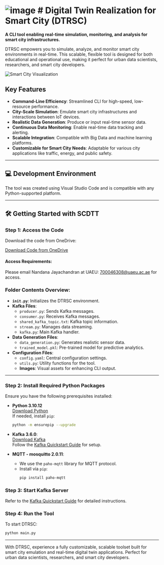 # ![image](https://github.com/user-attachments/assets/5212e9bf-a94d-4348-815c-f73a0cbf734d) # **Digital Twin Realization for Smart City (DTRSC)**  
**A CLI tool enabling real-time simulation, monitoring, and analysis for smart city infrastructures.**

DTRSC empowers you to simulate, analyze, and monitor smart city environments in real-time. This scalable, flexible tool is designed for both educational and operational use, making it perfect for urban data scientists, researchers, and smart city developers.

![Smart City Visualization]()

## Key Features

- **Command-Line Efficiency**: Streamlined CLI for high-speed, low-resource performance.
- **City-Scale Simulation**: Emulate smart city infrastructures and interactions between IoT devices.
- **Realistic Data Generation**: Produce or input real-time sensor data.
- **Continuous Data Monitoring**: Enable real-time data tracking and alerting.
- **Scalable Integration**: Compatible with Big Data and machine learning platforms.
- **Customizable for Smart City Needs**: Adaptable for various city applications like traffic, energy, and public safety.

---

## 💻 Development Environment

The tool was created using Visual Studio Code and is compatible with any Python-supported platform.

---

## 🛠️ Getting Started with SCDTT

### Step 1: Access the Code

Download the code from OneDrive:

[Download Code from OneDrive](https://alumniuaeuac-my.sharepoint.com/:f:/r/personal/nandanaj_uaeu_ac_ae/Documents/IoT-Edu-ML-Stream?csf=1&web=1&e=ZowPbV)

#### Access Requirements:  
Please email Nandana Jayachandran at UAEU: [700046308@uaeu.ac.ae](mailto:700046308@uaeu.ac.ae) for access.

### Folder Contents Overview:

- **`init.py`**: Initializes the DTRSC environment.
- **Kafka Files**:
  - `producer.py`: Sends Kafka messages.
  - `consumer.py`: Receives Kafka messages.
  - `shared_kafka_topic.txt`: Kafka topic information.
  - `stream.py`: Manages data streaming.
  - `kafka.py`: Main Kafka handler.
- **Data Generation Files**:
  - `data_generation.py`: Generates realistic sensor data.
  - `trained_model.pkl`: Pre-trained model for predictive analytics.
- **Configuration Files**:
  - `config.yaml`: Central configuration settings.
  - `utils.py`: Utility functions for the tool.
  - **Images**: Visual assets for enhancing CLI output.

---

### Step 2: Install Required Python Packages

Ensure you have the following prerequisites installed:

- **Python 3.10.12**  
  [Download Python](https://www.python.org/downloads/)  
  If needed, install `pip`:
  ```bash
  python -m ensurepip --upgrade

- **Kafka 3.6.0**:  
  [Download Kafka](https://kafka.apache.org/downloads)  
  Follow the [Kafka Quickstart Guide](https://kafka.apache.org/quickstart) for setup.

- **MQTT - mosquitto 2.0.11**:  
  - We use the `paho-mqtt` library for MQTT protocol.
  - Install via `pip`:
    ```bash
    pip install paho-mqtt
    ```

### Step 3: Start Kafka Server

Refer to the [Kafka Quickstart Guide](https://kafka.apache.org/quickstart) for detailed instructions.

### Step 4: Run the Tool

To start DTRSC:
```bash
python main.py
```

---

With DTRSC, experience a fully customizable, scalable toolset built for smart city emulation and real-time digital twin applications. Perfect for urban data scientists, researchers, and smart city developers.
